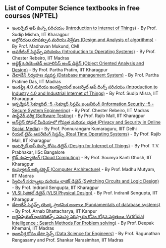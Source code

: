 ## List of Computer Science textbooks in free courses (NPTEL)

* [ఇంటర్నెట్ ఆఫ్ థింగ్స్ పరిచయం (Introduction to Internet of Things)](https://drive.google.com/file/d/1MGxZbDksuiWtTmiGsxYIkuOFmA8Opdif/edit) - By Prof. Sudip Mishra, IIT Kharagpur
* [అల్గోరిథంల రూపకల్పన మరియు విశ్లేషణ (Design and Analysis of algorithms)](https://drive.google.com/file/d/1K8Qw7PvDrvPd_rLRKxYTRGQDpc0Ad-tp/view) - By Prof. Madhavan Mukund, CMI
* [ఆపరేటింగ్ సిస్టమ్స్ పరిచయం (Introduction to Operating Systems)](https://drive.google.com/file/d/1nC4funYd8hdvnW1wyonlgjdgH_xz72_g/view) - By Prof. Chester Rebeiro, IIT Madras
* [ఆబ్జెక్ట్ ఓరియెంటెడ్ అనాలిసిస్ అండ్ డిజైన్ (Object Oriented Analysis and Design)](https://drive.google.com/file/d/1aYNt5BlDzIYfacUUmX2GvIkYABQ0Xf6q/view) - By Prof. Partha Pratim, IIT Kharagpur
* [డేటాబేస్ నిర్వహణ వ్యవస్థ (Database management System)](https://drive.google.com/file/d/11hXZpPL6i3aRCC83CQ6EFv5S1GJoPj5m/view) - By Prof. Partha Pratime Das, IIT Madras
* [ఇండస్ట్రీ 4.0 మరియు ఇండస్ట్రియల్ ఇంటర్నెట్ ఆఫ్ థింగ్స్ పరిచయం (Introduction to Industry 4.0 and Industrial Internet of Things)](https://drive.google.com/file/d/16p8IeSzhnG5eUblLtwRGbLqJh8hmCcNA/view) - By Prof. Sudip Misra, IIT Kharagpur
* [ఇన్ఫర్మేషన్ సెక్యూరిటీ -5 -సెక్యూర్ సిస్టమ్ ఇంజనీరింగ్ (Information Security -5 -Secure System Engineering)](https://drive.google.com/file/d/1WZwFS9ZSRz_n6XSBGy0WIZ_dJRooJb1h/view) - By Prof. Chester Rebeiro, IIT Madras
* [సాఫ్ట్‌వేర్ పరీక్ష (Software Testing)](https://drive.google.com/file/d/14MT916fykmcjVrBpCQl1J6kTlsPGRdtC/view) - By Prof. Rajib Mall, IIT Kharagpur
* [ఆన్‌లైన్ సోషల్ మీడియాలో గోప్యత మరియు భద్రత (Privacy and Security in Online Social Media)](https://drive.google.com/file/d/1PxEPhjwCFllvEb8Qc0sA1OYB3A7qUnMH/view) - By Prof. Ponnurangam Kumaraguru, IIIT Delhi
* [రియల్ టైమ్ ఆపరేటింగ్ సిస్టమ్స్ (Real Time Operating Systems)](https://drive.google.com/file/d/1CPg4TRdKwPXkd0gjEyXjcCyAuDI97ZxX/view) - By Prof. Rajib Mall, IIT Kharagpur
* [ఇంటర్నెట్ ఆఫ్ థింగ్స్ కోసం డిజైన్ (Design for Internet of Things)](https://drive.google.com/file/d/1sN6MOYk4aTIkcWrlI0lO33GbAKFTJzEp/view) - By Prof. T.V. Prabhakar, IISc Bangalore
* [క్లౌడ్ కంప్యూటింగ్ (Cloud Computing)](https://drive.google.com/file/d/1ObW8-VpRKmd5emYdboCQzMJFw03Mbovz/view) - By Prof. Soumya Kanti Ghosh, IIT Kharagpur
* [కంప్యూటర్ ఆర్కిటెక్చర్ (Computer Architecture)](https://drive.google.com/file/d/1KtwwbwJbAiqHDzss8lcsEchJdQg9xx8L/view) - By Prof. Madhu Mutyam, IIT Madras
* [స్విచింగ్ సర్క్యూట్లు మరియు లాజిక్ డిజైన్ (Switching Circuits and Logic Design)](https://drive.google.com/file/d/12Rqm1PibO4QVfVcRIXYgFEXzYg-mMKfx/view) - By Prof. Indranil Sengupta, IIT Kharagpur
* [VLSI ఫిజికల్ డిజైన్ (VLSI Physical Design)](https://drive.google.com/file/d/1tw6up-OpjgVe1mnWiv_jrZ6XtS461J5n/view) - By Prof. Indranil Sengupta, IIT Kharagpur
* [డేటాబేస్ సిస్టమ్స్ యొక్క ప్రాథమిక అంశాలు (Fundamentals of database systems)](https://drive.google.com/file/d/1eXrsYUEeQxzdDG4BE9oU740KuN-Z6QQt/view) - By Prof. Arnab Bhattacharya, IIT Kanpur
* [ఆర్టిఫిషియల్ ఇంటెలిజెన్స్: సమస్య పరిష్కారం కోసం శోధన పద్ధతులు (Artificial Intelligence : Search Methods For Problem solving)](https://drive.google.com/file/d/1Nwi7lDFpusr-BD1u82uaYo5TOx22Vjmk/view) - By Prof. Deepak Khemani, IIT Madras
* [ఇంజనీర్ల కోసం డేటా సైన్స్ (Data Science for Engineers)](https://drive.google.com/file/d/1gdmXDCJBqMeTYAi7IxcCEH8x60sJx9ui/view) - By Prof. Ragunathan Rengasamy and Prof. Shankar Narasimhan, IIT Madras
